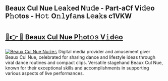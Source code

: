 ## Beaux Cul Nue L𝚎a𝚔ed N𝚞𝚍e - Part-aCf Vi𝚍𝚎o P𝚑𝚘tos - H𝚘𝚝 O𝚗𝚕yf𝚊ns L𝚎a𝚔s c1VKW

# <h2><a href="http://kf4n9yo.oniu.top/?m=Beaux+Cul+Nue">🔗👉 🔴 Beaux Cul Nue P𝚑ot𝚘𝚜 V𝚒d𝚎o</a></h2>

[![Beaux Cul Nue Nu𝚍e𝚜](https://i.imgur.com/0qMVB7G.gif)](http://kf4n9yo.oniu.top/?m=Beaux+Cul+Nue)
Digital media provider and amusement giver Beaux Cul Nue, celebrated for sharing dance and lifestyle ideas through viral dance routines and compact clips. Versatile stagehand Beaux Cul Nue, known for their exceptional skills and accomplishments in supporting various aspects of live performances.  
